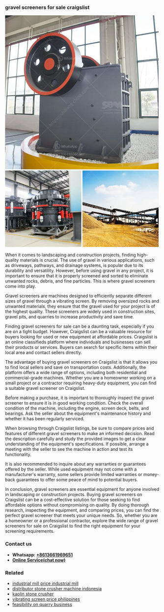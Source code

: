 <h3>gravel screeners for sale craigslist</h3><img src='1708332849.jpg' alt=''><p>When it comes to landscaping and construction projects, finding high-quality materials is crucial. The use of gravel in various applications, such as driveways, pathways, and drainage systems, is popular due to its durability and versatility. However, before using gravel in any project, it is important to ensure that it is properly screened and sorted to eliminate unwanted rocks, debris, and fine particles. This is where gravel screeners come into play.</p><p>Gravel screeners are machines designed to efficiently separate different sizes of gravel through a vibrating screen. By removing oversized rocks and unwanted materials, they ensure that the gravel used for your project is of the highest quality. These screeners are widely used in construction sites, gravel pits, and quarries to increase productivity and save time.</p><p>Finding gravel screeners for sale can be a daunting task, especially if you are on a tight budget. However, Craigslist can be a valuable resource for buyers looking for used or new equipment at affordable prices. Craigslist is an online classifieds platform where individuals and businesses can sell their products or services. Buyers can search for specific items within their local area and contact sellers directly.</p><p>The advantage of buying gravel screeners on Craigslist is that it allows you to find local sellers and save on transportation costs. Additionally, the platform offers a wide range of options, including both residential and commercial-grade machines. Whether you are a homeowner working on a small project or a contractor requiring heavy-duty equipment, you can find a suitable gravel screener on Craigslist.</p><p>Before making a purchase, it is important to thoroughly inspect the gravel screener to ensure it is in good working condition. Check the overall condition of the machine, including the engine, screen deck, belts, and bearings. Ask the seller about the equipment's maintenance history and whether it has been regularly serviced.</p><p>When browsing through Craigslist listings, be sure to compare prices and features of different gravel screeners to make an informed decision. Read the description carefully and study the provided images to get a clear understanding of the equipment's specifications. If possible, arrange a meeting with the seller to see the machine in action and test its functionality.</p><p>It is also recommended to inquire about any warranties or guarantees offered by the seller. While used equipment may not come with a manufacturer's warranty, some sellers provide limited warranties or money-back guarantees to offer some peace of mind to potential buyers.</p><p>In conclusion, gravel screeners are essential equipment for anyone involved in landscaping or construction projects. Buying gravel screeners on Craigslist can be a cost-effective solution for those seeking to find affordable options without compromising on quality. By doing thorough research, inspecting the equipment, and comparing prices, you can find the perfect gravel screener that meets your unique needs. So, whether you are a homeowner or a professional contractor, explore the wide range of gravel screeners for sale on Craigslist to find the right equipment for your screening requirements.</p><h3>Contact us</h3><ul><li><strong>Whatsapp:&nbsp;<a href="https://wa.me/8613661969651">+8613661969651</a></strong></li><li><a href="https://swt.shibang-china.com/?git&amp;zhl&amp;gravel screeners for sale craigslist"><strong>Online Service(chat now)</strong></a></li></ul><h3>Related</h3><ul><li><a href='industrial mill price industrial mill.md'>industrial mill price industrial mill</a></li><li><a href='distributor stone crusher machine indonesia.md'>distributor stone crusher machine indonesia</a></li><li><a href='kaolin stone crusher.md'>kaolin stone crusher</a></li><li><a href='vibrating screen price philippines.md'>vibrating screen price philippines</a></li><li><a href='feasibility on quarry business.md'>feasibility on quarry business</a></li></ul>